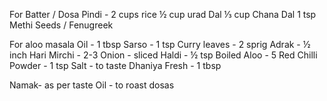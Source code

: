 For Batter / Dosa Pindi - 2 cups rice
½ cup urad Dal
⅓ cup Chana Dal
1 tsp Methi Seeds / Fenugreek 

For aloo masala
Oil - 1 tbsp
Sarso  - 1 tsp
Curry leaves - 2 sprig
Adrak - ½ inch 
Hari Mirchi - 2-3 
Onion - sliced 
Haldi - ½ tsp
Boiled Aloo - 5
Red Chilli Powder - 1 tsp
Salt - to taste
Dhaniya Fresh - 1 tbsp

Namak- as per taste
Oil - to roast dosas
